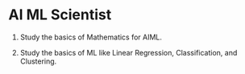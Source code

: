 # AI ML Scientist

1. Study the basics of Mathematics for AIML.

2. Study the basics of ML like Linear Regression, Classification, and Clustering.